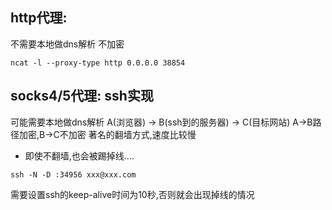## http代理: 
不需要本地做dns解析
不加密
```
ncat -l --proxy-type http 0.0.0.0 38854
```

## socks4/5代理: ssh实现
可能需要本地做dns解析
A(浏览器) -> B(ssh到的服务器) -> C(目标网站)
A->B路径加密,B->C不加密 著名的翻墙方式,速度比较慢
* 即使不翻墙,也会被踢掉线....
```
ssh -N -D :34956 xxx@xxx.com
```
需要设置ssh的keep-alive时间为10秒,否则就会出现掉线的情况

